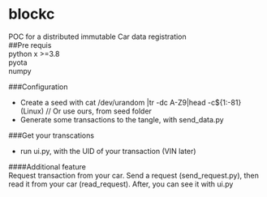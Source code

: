 # blockc

POC for a distributed immutable Car data registration  
##Pre requis  
python x >=3.8  
pyota  
numpy

###Configuration  
* Create a seed with cat /dev/urandom |tr -dc A-Z9|head -c${1:-81} (Linux)  // Or use ours, from seed folder  
* Generate some transactions to the tangle, with send_data.py  

###Get your transcations  
* run ui.py, with the UID of your transaction (VIN later)

####Additional feature  
Request transaction from your car. Send a request (send_request.py), then read it from your car (read_request). After, you can see it with ui.py

